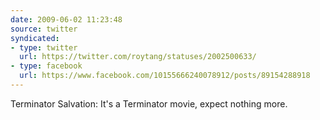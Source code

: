 ```yaml
---
date: 2009-06-02 11:23:48
source: twitter
syndicated:
- type: twitter
  url: https://twitter.com/roytang/statuses/2002500633/
- type: facebook
  url: https://www.facebook.com/10155666240078912/posts/89154288918
---
```


Terminator Salvation: It's a Terminator movie, expect nothing more.